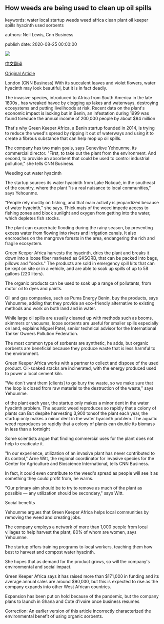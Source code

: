 ## How weeds are being used to clean up oil spills

keywords: water local startup weeds weed africa clean plant oil keeper spills hyacinth used sorbents

authors: Nell Lewis, Cnn Business

publish date: 2020-08-25 00:00:00

![](https://cdn.cnn.com/cnnnext/dam/assets/200730152029-gka-water-hyacinth-harvest-super-tease.jpg)

[中文翻译](How%20weeds%20are%20being%20used%20to%20clean%20up%20oil%20spills_zh.md)

[Original Article](https://edition.cnn.com/2020/08/25/business/green-keeper-africa-water-hyacinth-spc-intl/index.html)

London (CNN Business) With its succulent leaves and violet flowers, water hyacinth may look beautiful, but it is in fact deadly.

The invasive species, introduced to Africa from South America in the late 1800s , has wreaked havoc by clogging up lakes and waterways, destroying ecosystems and putting livelihoods at risk. Recent data on the plant's economic impact is lacking but in Benin, an infestation during 1999 was found toreduce the annual income of 200,000 people by about $84 million

That's why Green Keeper Africa, a Benin startup founded in 2014, is trying to reduce the weed's spread by ripping it out of waterways and using it to create a fibrous substance that can help mop up oil spills.

The company has two main goals, says Geneviève Yehounme, its commercial director. "First, to take out the plant from the environment. And second, to provide an absorbent that could be used to control industrial pollution," she tells CNN Business.

Weeding out water hyacinth

The startup sources its water hyacinth from Lake Nokoué, in the southeast of the country, where the plant "is a real nuisance to local communities," says Yehounme.

"People rely mostly on fishing, and that main activity is jeopardized because of water hyacinth," she says. Thick mats of the weed impede access to fishing zones and block sunlight and oxygen from getting into the water, which depletes fish stocks.

The plant can exacerbate flooding during the rainy season, by preventing excess water from flowing into rivers and irrigation canals. It also encroaches on the mangrove forests in the area, endangering the rich and fragile ecosystem.

Green Keeper Africa harvests the hyacinth, dries the plant and breaks it down into a loose fiber marketed as GKSORB, that can be packed into bags, pillows and "socks." The products are sold in emergency spill kits that can be kept on site or in a vehicle, and are able to soak up spills of up to 58 gallons (220 liters).

The organic products can be used to soak up a range of pollutants, from motor oil to dyes and paints.

Oil and gas companies, such as Puma Energy Benin, buy the products, says Yehounme, adding that they provide an eco-friendly alternative to existing methods and work on both land and in water.

While large oil spills are usually cleaned up with methods such as booms, skimmers or vacuums, loose sorbents are useful for smaller spills especially on land, explains Miguel Patel, senior technical advisor for the International Tanker Owners Pollution Federation.

The most common type of sorbents are synthetic, he adds, but organic sorbents are beneficial because they produce waste that is less harmful to the environment.

Green Keeper Africa works with a partner to collect and dispose of the used product. Oil-soaked stacks are incinerated, with the energy produced used to power a local cement kiln.

"We don't want them [clients] to go bury the waste, so we make sure that the loop is closed from raw material to the destruction of the waste," says Yehounme.

of the plant each year, the startup only makes a minor dent in the water hyacinth problem. The aquatic weed reproduces so rapidly that a colony of plants can But despite harvesting 3,900 tonsof the plant each year, the startup only makes a minor dent in the water hyacinth problem. The aquatic weed reproduces so rapidly that a colony of plants can double its biomass in less than a fortnight

Some scientists argue that finding commercial uses for the plant does not help to eradicate it.

"In our experience, utilization of an invasive plant has never contributed to its control," Arne Witt, the regional coordinator for invasive species for the Center for Agriculture and Bioscience International, tells CNN Business.

In fact, it could even contribute to the weed's spread as people will see it as something they could profit from, he warns.

"Our primary aim should be to try to remove as much of the plant as possible — any utilization should be secondary," says Witt.

Social benefits

Yehounme argues that Green Keeper Africa helps local communities by removing the weed and creating jobs.

The company employs a network of more than 1,000 people from local villages to help harvest the plant, 80% of whom are women, says Yehoumne.

The startup offers training programs to local workers, teaching them how best to harvest and compost water hyacinth.

She hopes that as demand for the product grows, so will the company's environmental and social impact.

Green Keeper Africa says it has raised more than $171,000 in funding and its average annual sales are around $90,000, but this is expected to rise as the company expands into other West African countries.

Expansion has been put on hold because of the pandemic, but the company plans to launch in Ghana and Cote d'Ivoire once business resumes.

Correction: An earlier version of this article incorrectly characterized the environmental benefit of using organic sorbents.